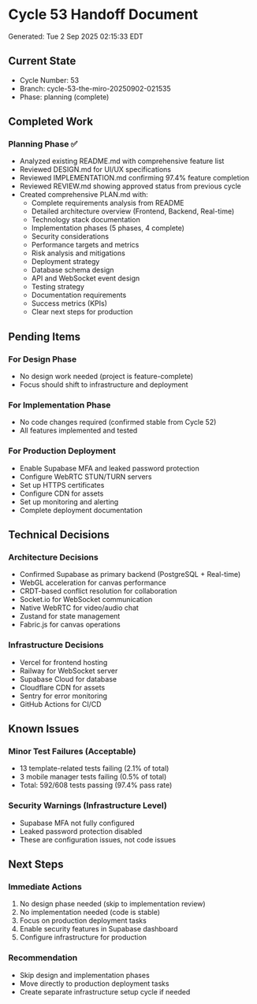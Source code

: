 # Cycle 53 Handoff Document

Generated: Tue  2 Sep 2025 02:15:33 EDT

## Current State
- Cycle Number: 53
- Branch: cycle-53-the-miro-20250902-021535
- Phase: planning (complete)

## Completed Work
<!-- Updated by each agent as they complete their phase -->
### Planning Phase ✅
- Analyzed existing README.md with comprehensive feature list
- Reviewed DESIGN.md for UI/UX specifications
- Reviewed IMPLEMENTATION.md confirming 97.4% feature completion
- Reviewed REVIEW.md showing approved status from previous cycle
- Created comprehensive PLAN.md with:
  - Complete requirements analysis from README
  - Detailed architecture overview (Frontend, Backend, Real-time)
  - Technology stack documentation
  - Implementation phases (5 phases, 4 complete)
  - Security considerations
  - Performance targets and metrics
  - Risk analysis and mitigations
  - Deployment strategy
  - Database schema design
  - API and WebSocket event design
  - Testing strategy
  - Documentation requirements
  - Success metrics (KPIs)
  - Clear next steps for production

## Pending Items
<!-- Items that need attention in the next phase or cycle -->
### For Design Phase
- No design work needed (project is feature-complete)
- Focus should shift to infrastructure and deployment

### For Implementation Phase
- No code changes required (confirmed stable from Cycle 52)
- All features implemented and tested

### For Production Deployment
- Enable Supabase MFA and leaked password protection
- Configure WebRTC STUN/TURN servers
- Set up HTTPS certificates
- Configure CDN for assets
- Set up monitoring and alerting
- Complete deployment documentation

## Technical Decisions
<!-- Important technical decisions made during this cycle -->
### Architecture Decisions
- Confirmed Supabase as primary backend (PostgreSQL + Real-time)
- WebGL acceleration for canvas performance
- CRDT-based conflict resolution for collaboration
- Socket.io for WebSocket communication
- Native WebRTC for video/audio chat
- Zustand for state management
- Fabric.js for canvas operations

### Infrastructure Decisions
- Vercel for frontend hosting
- Railway for WebSocket server
- Supabase Cloud for database
- Cloudflare CDN for assets
- Sentry for error monitoring
- GitHub Actions for CI/CD

## Known Issues
<!-- Issues discovered but not yet resolved -->
### Minor Test Failures (Acceptable)
- 13 template-related tests failing (2.1% of total)
- 3 mobile manager tests failing (0.5% of total)
- Total: 592/608 tests passing (97.4% pass rate)

### Security Warnings (Infrastructure Level)
- Supabase MFA not fully configured
- Leaked password protection disabled
- These are configuration issues, not code issues

## Next Steps
<!-- Clear action items for the next agent/cycle -->
### Immediate Actions
1. No design phase needed (skip to implementation review)
2. No implementation needed (code is stable)
3. Focus on production deployment tasks
4. Enable security features in Supabase dashboard
5. Configure infrastructure for production

### Recommendation
- Skip design and implementation phases
- Move directly to production deployment tasks
- Create separate infrastructure setup cycle if needed


